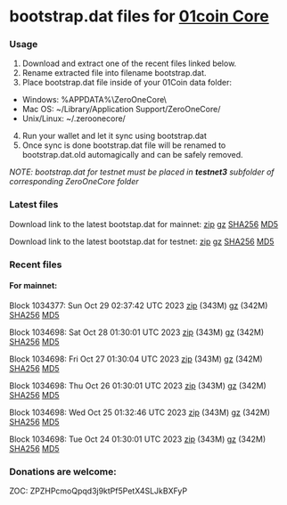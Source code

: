 # bootstrap.dat files for [01coin Core](https://01coin.io)

### Usage

1. Download and extract one of the recent files linked below.
2. Rename extracted file into filename bootstrap.dat.
3. Place bootstrap.dat file inside of your 01Coin data folder:
 - Windows: %APPDATA%\ZeroOneCore\
 - Mac OS: ~/Library/Application Support/ZeroOneCore/
 - Unix/Linux: ~/.zeroonecore/
4. Run your wallet and let it sync using bootstrap.dat
5. Once sync is done bootstrap.dat file will be renamed to bootstrap.dat.old automagically and can be safely removed.

_NOTE: bootstrap.dat for testnet must be placed in **testnet3** subfolder of corresponding ZeroOneCore folder_

### Latest files
Download link to the latest bootstap.dat for mainnet: [zip](https://files.01coin.io/mainnet/bootstrap.dat.zip) [gz](https://files.01coin.io/mainnet/bootstrap.dat.tar.gz) [SHA256](https://files.01coin.io/mainnet/sha256.txt) [MD5](https://files.01coin.io/mainnet/md5.txt)

Download link to the latest bootstap.dat for testnet: [zip](https://files.01coin.io/testnet/bootstrap.dat.zip) [gz](https://files.01coin.io/testnet/bootstrap.dat.tar.gz) [SHA256](https://files.01coin.io/testnet/sha256.txt) [MD5](https://files.01coin.io/testnet/md5.txt)

### Recent files

#### For mainnet:

Block 1034377: Sun Oct 29 02:37:42 UTC 2023 [zip](https://files.01coin.io/mainnet/2023-10-29/bootstrap.dat.zip) (343M) [gz](https://files.01coin.io/mainnet/2023-10-29/bootstrap.dat.tar.gz) (342M) [SHA256](https://files.01coin.io/mainnet/2023-10-29/sha256.txt) [MD5](https://files.01coin.io/mainnet/2023-10-29/md5.txt)

Block 1034698: Sat Oct 28 01:30:01 UTC 2023 [zip](https://files.01coin.io/mainnet/2023-10-28/bootstrap.dat.zip) (343M) [gz](https://files.01coin.io/mainnet/2023-10-28/bootstrap.dat.tar.gz) (342M) [SHA256](https://files.01coin.io/mainnet/2023-10-28/sha256.txt) [MD5](https://files.01coin.io/mainnet/2023-10-28/md5.txt)

Block 1034698: Fri Oct 27 01:30:04 UTC 2023 [zip](https://files.01coin.io/mainnet/2023-10-27/bootstrap.dat.zip) (343M) [gz](https://files.01coin.io/mainnet/2023-10-27/bootstrap.dat.tar.gz) (342M) [SHA256](https://files.01coin.io/mainnet/2023-10-27/sha256.txt) [MD5](https://files.01coin.io/mainnet/2023-10-27/md5.txt)

Block 1034698: Thu Oct 26 01:30:01 UTC 2023 [zip](https://files.01coin.io/mainnet/2023-10-26/bootstrap.dat.zip) (343M) [gz](https://files.01coin.io/mainnet/2023-10-26/bootstrap.dat.tar.gz) (342M) [SHA256](https://files.01coin.io/mainnet/2023-10-26/sha256.txt) [MD5](https://files.01coin.io/mainnet/2023-10-26/md5.txt)

Block 1034698: Wed Oct 25 01:32:46 UTC 2023 [zip](https://files.01coin.io/mainnet/2023-10-25/bootstrap.dat.zip) (343M) [gz](https://files.01coin.io/mainnet/2023-10-25/bootstrap.dat.tar.gz) (342M) [SHA256](https://files.01coin.io/mainnet/2023-10-25/sha256.txt) [MD5](https://files.01coin.io/mainnet/2023-10-25/md5.txt)

Block 1034698: Tue Oct 24 01:30:01 UTC 2023 [zip](https://files.01coin.io/mainnet/2023-10-24/bootstrap.dat.zip) (343M) [gz](https://files.01coin.io/mainnet/2023-10-24/bootstrap.dat.tar.gz) (342M) [SHA256](https://files.01coin.io/mainnet/2023-10-24/sha256.txt) [MD5](https://files.01coin.io/mainnet/2023-10-24/md5.txt)


### Donations are welcome:

ZOC: ZPZHPcmoQpqd3j9ktPf5PetX4SLJkBXFyP
